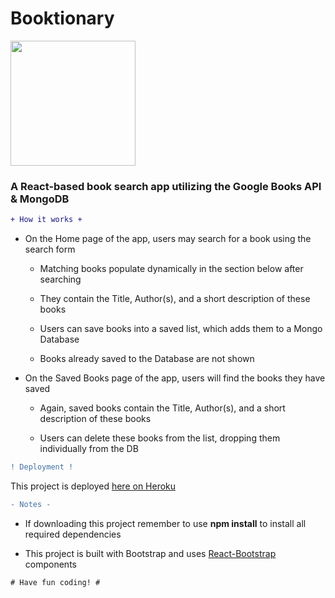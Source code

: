 # Booktionary

<img src="http://icons.iconarchive.com/icons/google/noto-emoji-objects/1024/62863-books-icon.png" data-canonical-src="http://icons.iconarchive.com/icons/google/noto-emoji-objects/1024/62863-books-icon.png" width="200"/>

### A React-based book search app utilizing the Google Books API & MongoDB


```diff
+ How it works +
```

  - On the Home page of the app, users may search for a book using the search form

     * Matching books populate dynamically in the section below after searching

     * They contain the Title, Author(s), and a short description of these books

     * Users can save books into a saved list, which adds them to a Mongo Database

     * Books already saved to the Database are not shown

  - On the Saved Books page of the app, users will find the books they have saved

     * Again, saved books contain the Title, Author(s), and a short description of these books

     * Users can delete these books from the list, dropping them individually from the DB

```diff
! Deployment !
```

This project is deployed [here on Heroku](https://gentle-forest-73354.herokuapp.com/) 

```diff
- Notes -
```

* If downloading this project remember to use **npm install** to install all required dependencies

* This project is built with Bootstrap and uses [React-Bootstrap](https://react-bootstrap.github.io/) components

```diff
# Have fun coding! #
```
